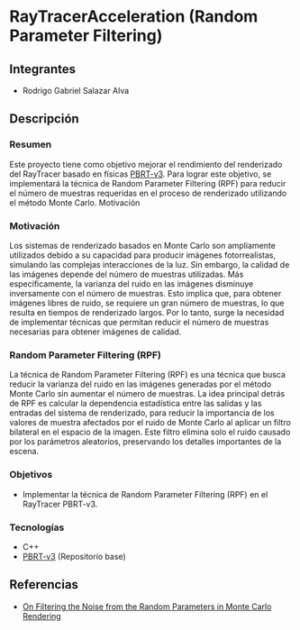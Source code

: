 # RayTracerAcceleration (Random Parameter Filtering)

## Integrantes
- Rodrigo Gabriel Salazar Alva

## Descripción

### Resumen
Este proyecto tiene como objetivo mejorar el rendimiento del renderizado del RayTracer basado en físicas [PBRT-v3](https://github.com/mmp/pbrt-v3). Para lograr este objetivo, se implementará la técnica de Random Parameter Filtering (RPF) para reducir el número de muestras requeridas en el proceso de renderizado utilizando el método Monte Carlo.
Motivación

### Motivación
Los sistemas de renderizado basados en Monte Carlo son ampliamente utilizados debido a su capacidad para producir imágenes fotorrealistas, simulando las complejas interacciones de la luz. Sin embargo, la calidad de las imágenes depende del número de muestras utilizadas. Más específicamente, la varianza del ruido en las imágenes disminuye inversamente con el número de muestras. Esto implica que, para obtener imágenes libres de ruido, se requiere un gran número de muestras, lo que resulta en tiempos de renderizado largos. Por lo tanto, surge la necesidad de implementar técnicas que permitan reducir el número de muestras necesarias para obtener imágenes de calidad.

### Random Parameter Filtering (RPF)
La técnica de Random Parameter Filtering (RPF) es una técnica que busca reducir la varianza del ruido en las imágenes generadas por el método Monte Carlo sin aumentar el número de muestras. La idea principal detrás de RPF es calcular la dependencia estadística entre las salidas y las entradas del sistema de renderizado, para reducir la importancia de los valores de muestra afectados por el ruido de Monte Carlo al aplicar un filtro bilateral en el espacio de la imagen. Este filtro elimina solo el ruido causado por los parámetros aleatorios, preservando los detalles importantes de la escena.

### Objetivos
* Implementar la técnica de Random Parameter Filtering (RPF) en el RayTracer PBRT-v3.

### Tecnologías
* C++
* [PBRT-v3](https://github.com/mmp/pbrt-v3) (Repositorio base)


## Referencias
- [On Filtering the Noise from the Random Parameters in Monte Carlo Rendering](https://web.ece.ucsb.edu/~psen/Papers/Sen11_RandomParameterFiltering_LoRes.pdf)